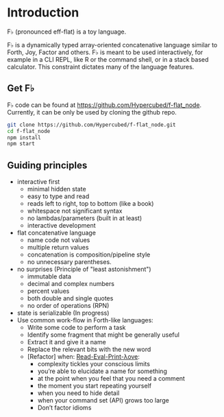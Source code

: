 # Introduction

F♭ (pronounced eff-flat) is a toy language.

F♭ is a dynamically typed array-oriented concatenative language similar to Forth, Joy, Factor and others. F♭ is meant to be used interactively, for example in a CLI REPL, like R or the command shell, or in a stack based calculator. This constraint dictates many of the language features.

## Get F♭

F♭ code can be found at https://github.com/Hypercubed/f-flat_node.  Currently, it can be only be used by cloning the github repo.

```bash
git clone https://github.com/Hypercubed/f-flat_node.git
cd f-flat_node
npm install
npm start
```

## Guiding principles

- interactive first
  - minimal hidden state
  - easy to type and read
  - reads left to right, top to bottom (like a book)
  - whitespace not significant syntax
  - no lambdas/parameters (built in at least)
  - interactive development
- flat concatenative language
  - name code not values
  - multiple return values
  - concatenation is composition/pipeline style
  - no unnecessary parentheses.
- no surprises (Principle of "least astonishment")
  - immutable data
  - decimal and complex numbers
  - percent values
  - both double and single quotes
  - no order of operations (RPN)
- state is serializable (In progress)
- Use common work-flow in Forth-like languages:
  - Write some code to perform a task
  - Identify some fragment that might be generally useful
  - Extract it and give it a name
  - Replace the relevant bits with the new word
  - \[Refactor\] when: [Read-Eval-Print-λove](https://leanpub.com/readevalprintlove003/read):
    - complexity tickles your conscious limits
    - you’re able to elucidate a name for something
    - at the point when you feel that you need a comment
    - the moment you start repeating yourself
    - when you need to hide detail
    - when your command set (API) grows too large
    - Don’t factor idioms


